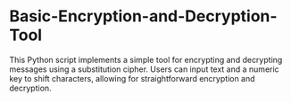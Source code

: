 # Basic-Encryption-and-Decryption-Tool
This Python script implements a simple tool for encrypting and decrypting messages using a substitution cipher. Users can input text and a numeric key to shift characters, allowing for straightforward encryption and decryption.
